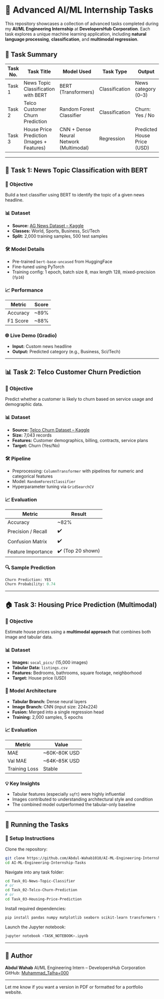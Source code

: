 # 🧠 Advanced AI/ML Internship Tasks

This repository showcases a collection of advanced tasks completed during my **AI/ML Engineering Internship** at **DevelopersHub Corporation**. Each task explores a unique machine learning application, including **natural language processing**, **classification**, and **multimodal regression**.

## 📁 Task Summary

| Task No. | Task Title                                 | Model Used                              | Task Type      | Output                      |
| -------- | ------------------------------------------ | --------------------------------------- | -------------- | --------------------------- |
| Task 1   | News Topic Classification with BERT        | BERT (Transformers)                     | Classification | News category (0–3)         |
| Task 2   | Telco Customer Churn Prediction            | Random Forest Classifier                | Classification | Churn: Yes / No             |
| Task 3   | House Price Prediction (Images + Features) | CNN + Dense Neural Network (Multimodal) | Regression     | Predicted House Price (USD) |

---

## 📰 Task 1: News Topic Classification with BERT

### 🎯 Objective

Build a text classifier using BERT to identify the topic of a given news headline.

### 📊 Dataset

* **Source:** [AG News Dataset – Kaggle](https://www.kaggle.com/datasets/amananandrai/ag-news-classification-dataset)
* **Classes:** World, Sports, Business, Sci/Tech
* **Split:** 2,000 training samples, 500 test samples

### 🛠️ Model Details

* Pre-trained `bert-base-uncased` from HuggingFace
* Fine-tuned using PyTorch
* Training config: 1 epoch, batch size 8, max length 128, mixed-precision (`fp16`)

### 📈 Performance

| Metric   | Score |
| -------- | ----- |
| Accuracy | \~89% |
| F1 Score | \~88% |

### 🌐 Live Demo (Gradio)

* **Input:** Custom news headline
* **Output:** Predicted category (e.g., Business, Sci/Tech)

---

## 📊 Task 2: Telco Customer Churn Prediction

### 🎯 Objective

Predict whether a customer is likely to churn based on service usage and demographic data.

### 📊 Dataset

* **Source:** [Telco Churn Dataset – Kaggle](https://www.kaggle.com/datasets/blastchar/telco-customer-churn)
* **Size:** 7,043 records
* **Features:** Customer demographics, billing, contracts, service plans
* **Target:** Churn (Yes/No)

### 🛠️ Pipeline

* Preprocessing: `ColumnTransformer` with pipelines for numeric and categorical features
* Model: `RandomForestClassifier`
* Hyperparameter tuning via `GridSearchCV`

### 📈 Evaluation

| Metric             | Result            |
| ------------------ | ----------------- |
| Accuracy           | \~82%             |
| Precision / Recall | ✔️                |
| Confusion Matrix   | ✔️                |
| Feature Importance | ✔️ (Top 20 shown) |

### 🔍 Sample Prediction

```python
Churn Prediction: YES
Churn Probability: 0.74
```

---

## 🏠 Task 3: Housing Price Prediction (Multimodal)

### 🎯 Objective

Estimate house prices using a **multimodal approach** that combines both image and tabular data.

### 📊 Dataset

* **Images:** `socal_pics/` (15,000 images)
* **Tabular Data:** `listings.csv`
* **Features:** Bedrooms, bathrooms, square footage, neighborhood
* **Target:** House price (USD)

### 🧠 Model Architecture

* **Tabular Branch:** Dense neural layers
* **Image Branch:** CNN (input size: 224x224)
* **Fusion:** Merged into a single regression head
* **Training:** 2,000 samples, 5 epochs

### 📈 Evaluation

| Metric        | Value         |
| ------------- | ------------- |
| MAE           | \~60K–80K USD |
| Val MAE       | \~64K–85K USD |
| Training Loss | Stable        |

### 💡 Key Insights

* Tabular features (especially `sqft`) were highly influential
* Images contributed to understanding architectural style and condition
* The combined model outperformed the tabular-only baseline

---

## 🚀 Running the Tasks

### 🔧 Setup Instructions

Clone the repository:

```bash
git clone https://github.com/Abdul-Wahab1010/AI-ML-Engineering-Internship-Tasks.git
cd AI-ML-Engineering-Internship-Tasks
```

Navigate into any task folder:

```bash
cd Task_01-News-Topic-Classifier
# or
cd Task_02-Telco-Churn-Prediction
# or
cd Task_03-Housing-Price-Prediction
```

Install required dependencies:

```bash
pip install pandas numpy matplotlib seaborn scikit-learn transformers torch tensorflow opencv-python gradio joblib
```

Launch the Jupyter notebook:

```bash
jupyter notebook <TASK_NOTEBOOK>.ipynb
```

---

## 👤 Author

**Abdul Wahab**
AI/ML Engineering Intern – DevelopersHub Corporation
GitHub: [Muhammad_Talha+000](https://github.com/Muhammad-Talha-000)

---

Let me know if you want a version in PDF or formatted for a portfolio website.
